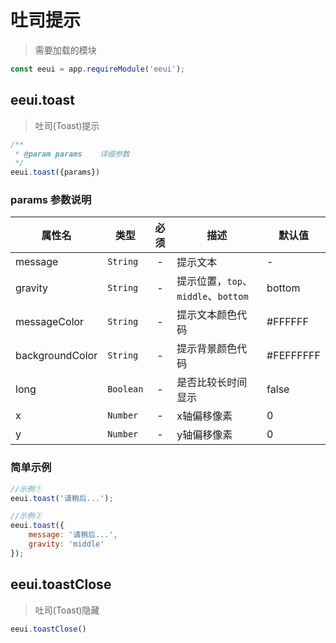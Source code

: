 # 吐司提示

> 需要加载的模块

```js
const eeui = app.requireModule('eeui');
```

## eeui.toast

> 吐司(Toast)提示

```js
/**
 * @param params    详细参数
 */
eeui.toast({params})
```

### params 参数说明

| 属性名 | 类型 | 必须 | 描述 | 默认值 |
| --- | --- | :-: | --- | --- |
| message | `String` | - | 提示文本 | - |
| gravity | `String` | - | 提示位置，`top`、`middle`、`bottom` | bottom |
| messageColor | `String` | - | 提示文本颜色代码 | #FFFFFF |
| backgroundColor | `String` | - | 提示背景颜色代码 | #FEFFFFFF |
| long | `Boolean` | - | 是否比较长时间显示 | false |
| x | `Number` | - | x轴偏移像素 | 0 |
| y | `Number` | - | y轴偏移像素 | 0 |

### 简单示例

```js
//示例①
eeui.toast('请稍后...');

//示例②
eeui.toast({
    message: '请稍后...',
    gravity: 'middle'
});
```

## eeui.toastClose

> 吐司(Toast)隐藏

```js
eeui.toastClose()
```


